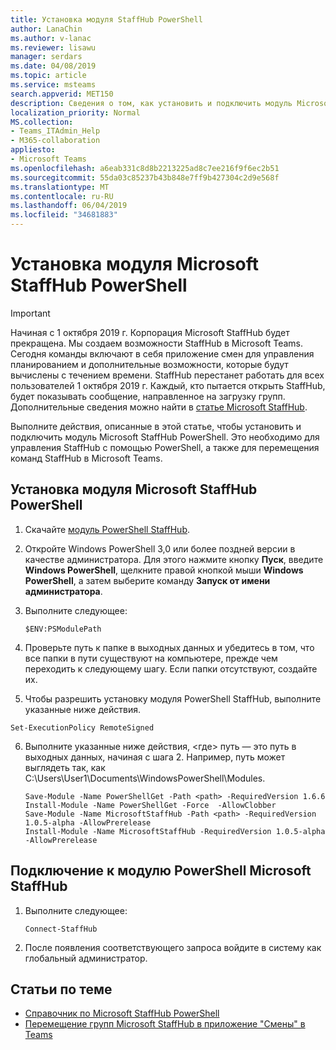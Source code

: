 ```yaml
---
title: Установка модуля StaffHub PowerShell
author: LanaChin
ms.author: v-lanac
ms.reviewer: lisawu
manager: serdars
ms.date: 04/08/2019
ms.topic: article
ms.service: msteams
search.appverid: MET150
description: Сведения о том, как установить и подключить модуль Microsoft StaffHub PowerShell.
localization_priority: Normal
MS.collection:
- Teams_ITAdmin_Help
- M365-collaboration
appliesto:
- Microsoft Teams
ms.openlocfilehash: a6eab331c8d8b2213225ad8c7ee216f9f6ec2b51
ms.sourcegitcommit: 55da03c85237b43b848e7ff9b427304c2d9e568f
ms.translationtype: MT
ms.contentlocale: ru-RU
ms.lasthandoff: 06/04/2019
ms.locfileid: "34681883"
---
```

# <a name="install-the-microsoft-staffhub-powershell-module"></a>Установка модуля Microsoft StaffHub PowerShell

> [!IMPORTANT]
> Начиная с 1 октября 2019 г. Корпорация Microsoft StaffHub будет прекращена. Мы создаем возможности StaffHub в Microsoft Teams. Сегодня команды включают в себя приложение смен для управления планированием и дополнительные возможности, которые будут вычислены с течением времени. StaffHub перестанет работать для всех пользователей 1 октября 2019 г. Каждый, кто пытается открыть StaffHub, будет показывать сообщение, направленное на загрузку групп. Дополнительные сведения можно найти в [статье Microsoft StaffHub](microsoft-staffhub-to-be-retired.md).  

Выполните действия, описанные в этой статье, чтобы установить и подключить модуль Microsoft StaffHub PowerShell. Это необходимо для управления StaffHub с помощью PowerShell, а также для перемещения команд StaffHub в Microsoft Teams.

## <a name="install-the-microsoft-staffhub-powershell-module"></a>Установка модуля Microsoft StaffHub PowerShell

1. Скачайте [модуль PowerShell StaffHub](https://www.powershellgallery.com/packages/MicrosoftStaffHub/1.0.0-alpha). 
2. Откройте Windows PowerShell 3,0 или более поздней версии в качестве администратора. Для этого нажмите кнопку **Пуск**, введите **Windows PowerShell**, щелкните правой кнопкой мыши **Windows PowerShell**, а затем выберите команду **Запуск от имени администратора**.
3. Выполните следующее:

    ```
    $ENV:PSModulePath
    ```
    

4. Проверьте путь к папке в выходных данных и убедитесь в том, что все папки в пути существуют на компьютере, прежде чем переходить к следующему шагу. Если папки отсутствуют, создайте их.
5. Чтобы разрешить установку модуля PowerShell StaffHub, выполните указанные ниже действия.

```
Set-ExecutionPolicy RemoteSigned
```

6. Выполните указанные ниже действия, &lt;где&gt; путь — это путь в выходных данных, начиная с шага 2. Например, путь может выглядеть так, как C:\Users\User1\Documents\WindowsPowerShell\Modules.

    ```
    Save-Module -Name PowerShellGet -Path <path> -RequiredVersion 1.6.6
    Install-Module -Name PowerShellGet -Force  -AllowClobber
    Save-Module -Name MicrosoftStaffHub -Path <path> -RequiredVersion 1.0.5-alpha -AllowPrerelease
    Install-Module -Name MicrosoftStaffHub -RequiredVersion 1.0.5-alpha -AllowPrerelease
    ```

## <a name="connect-to-the-microsoft-staffhub-powershell-module"></a>Подключение к модулю PowerShell Microsoft StaffHub

1. Выполните следующее:

    ```
    Connect-StaffHub
    ```

2. После появления соответствующего запроса войдите в систему как глобальный администратор.

## <a name="related-topics"></a>Статьи по теме

- [Справочник по Microsoft StaffHub PowerShell](https://docs.microsoft.com/en-us/powershell/module/staffhub/?view=staffhub-ps)
- [Перемещение групп Microsoft StaffHub в приложение "Смены" в Teams](move-staffhub-teams-to-shifts-in-teams.md)
